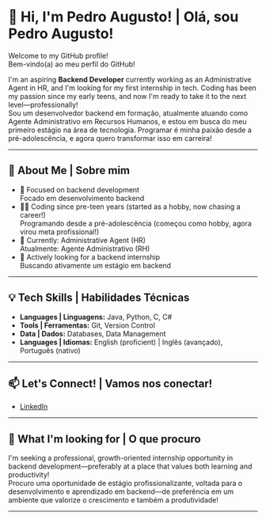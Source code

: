 # 👋 Hi, I'm Pedro Augusto! | Olá, sou Pedro Augusto!

Welcome to my GitHub profile!  
Bem-vindo(a) ao meu perfil do GitHub!

I'm an aspiring **Backend Developer** currently working as an Administrative Agent in HR, and I'm looking for my first internship in tech. Coding has been my passion since my early teens, and now I'm ready to take it to the next level—professionally!  
Sou um desenvolvedor backend em formação, atualmente atuando como Agente Administrativo em Recursos Humanos, e estou em busca do meu primeiro estágio na área de tecnologia. Programar é minha paixão desde a pré-adolescência, e agora quero transformar isso em carreira!

---

## 🚀 About Me | Sobre mim

- 🎯 Focused on backend development  
  Focado em desenvolvimento backend
- 🧑‍💻 Coding since pre-teen years (started as a hobby, now chasing a career!)  
  Programando desde a pré-adolescência (começou como hobby, agora virou meta profissional!)
- 💼 Currently: Administrative Agent (HR)  
  Atualmente: Agente Administrativo (RH)
- 🌱 Actively looking for a backend internship  
  Buscando ativamente um estágio em backend

---

## 💡 Tech Skills | Habilidades Técnicas

- **Languages | Linguagens:** Java, Python, C, C#
- **Tools | Ferramentas:** Git, Version Control
- **Data | Dados:** Databases, Data Management
- **Languages | Idiomas:** English (proficient) | Inglês (avançado), Português (nativo)

---

## 📫 Let's Connect! | Vamos nos conectar!

- [LinkedIn](https://www.linkedin.com/in/pedro-augusto-823926237)

---

## 🎯 What I'm looking for | O que procuro

I'm seeking a professional, growth-oriented internship opportunity in backend development—preferably at a place that values both learning and productivity!  
Procuro uma oportunidade de estágio profissionalizante, voltada para o desenvolvimento e aprendizado em backend—de preferência em um ambiente que valorize o crescimento e também a produtividade!

---
